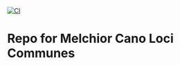 [![CI](https://github.com/scta-texts/Z4Yt34/actions/workflows/validation.yml/badge.svg?branch=master)](https://github.com/scta-texts/graciliscommentary/actions/workflows/validation.yml)

# Repo for Melchior Cano Loci Communes
